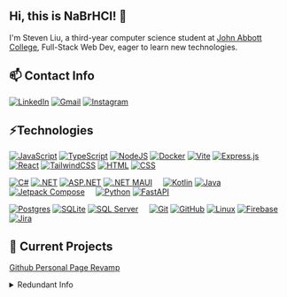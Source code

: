 ## Hi, this is NaBrHCl! 👋

I'm Steven Liu, a third-year computer science student at [John Abbott College](https://johnabbott.qc.ca/), Full-Stack Web Dev, eager to learn new technologies.

## 📫 Contact Info

[![LinkedIn](https://custom-icon-badges.demolab.com/badge/LinkedIn-0A66C2?logo=linkedin-white&logoColor=fff)](https://www.linkedin.com/in/shijian-liu-553955258/)
[![Gmail](https://img.shields.io/badge/Gmail-D14836?logo=gmail&logoColor=white)](mailto:liushijian0731@gmail.com)
[![Instagram](https://img.shields.io/badge/Instagram-%23E4405F.svg?logo=Instagram&logoColor=white)](https://www.instagram.com/nabrhcl/)

## ⚡Technologies

[![JavaScript](https://img.shields.io/badge/JavaScript-F7DF1E?logo=javascript&logoColor=000)](#)
[![TypeScript](https://img.shields.io/badge/TypeScript-3178C6?logo=typescript&logoColor=fff)](#)
[![NodeJS](https://img.shields.io/badge/Node.js-6DA55F?logo=node.js&logoColor=white)](#)
[![Docker](https://img.shields.io/badge/Docker-2496ED?logo=docker&logoColor=fff)](#)
[![Vite](https://img.shields.io/badge/Vite-646CFF?logo=vite&logoColor=fff)](#)
[![Express.js](https://img.shields.io/badge/Express.js-%23404d59.svg?logo=express&logoColor=%2361DAFB)](#)
[![React](https://img.shields.io/badge/React-%2320232a.svg?logo=react&logoColor=%2361DAFB)](#)
[![TailwindCSS](https://img.shields.io/badge/Tailwind%20CSS-%2338B2AC.svg?logo=tailwind-css&logoColor=white)](#)
[![HTML](https://img.shields.io/badge/HTML-%23E34F26.svg?logo=html5&logoColor=white)](#)
[![CSS](https://img.shields.io/badge/CSS-1572B6?logo=css3&logoColor=fff)](#)

[![C#](https://custom-icon-badges.demolab.com/badge/C%23-%23239120.svg?logo=cshrp&logoColor=white)](#)
[![.NET](https://img.shields.io/badge/.NET-512BD4?logo=dotnet&logoColor=fff)](#)
[![ASP.NET](https://img.shields.io/badge/ASP.NET-1278BF)](#)
[![.NET MAUI](https://img.shields.io/badge/.NET%20MAUI-5F3DDA)](#)
&nbsp; &nbsp;
[![Kotlin](https://img.shields.io/badge/Kotlin-%237F52FF.svg?logo=kotlin&logoColor=white)](#)
[![Java](https://img.shields.io/badge/Java-%23ED8B00.svg?logo=openjdk&logoColor=white)](#)
[![Jetpack Compose](https://img.shields.io/badge/Jetpack%20Compose-%232d8593?logo=jetpackcompose&logoColor=%23083042)](#)
&nbsp; &nbsp;
[![Python](https://img.shields.io/badge/Python-3776AB?logo=python&logoColor=fff)](#)
[![FastAPI](https://img.shields.io/badge/FastAPI-009485.svg?logo=fastapi&logoColor=white)](#)

[![Postgres](https://img.shields.io/badge/Postgres-%23316192.svg?logo=postgresql&logoColor=white)](#)
[![SQLite](https://img.shields.io/badge/SQLite-%2307405e.svg?logo=sqlite&logoColor=white)](#)
[![SQL Server](https://img.shields.io/badge/SQL%20Server-838486)](#)
&nbsp; &nbsp;
[![Git](https://img.shields.io/badge/Git-F05032?logo=git&logoColor=fff)](#)
[![GitHub](https://img.shields.io/badge/GitHub-%23121011.svg?logo=github&logoColor=white)](#)
[![Linux](https://img.shields.io/badge/Linux-FCC624?logo=linux&logoColor=black)](#)
[![Firebase](https://img.shields.io/badge/Firebase-039BE5?logo=Firebase&logoColor=white)](#)
[![Jira](https://img.shields.io/badge/Jira-0052CC?logo=jira&logoColor=fff)](#)

## 🚧 Current Projects

[Github Personal Page Revamp](https://github.com/NaBrHCl/NaBrHCl.github.io)

<details>
    <summary>Redundant Info</summary>

## 🌱Fun Facts

I know a bit of morse code\
I do something they call yapping, in a written form, with a touch of symbolism, kept to my own.\
I'm new to tech, still taking my time to figure things out, but I know I'll get there one day.
</details>